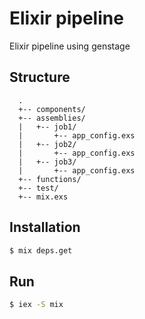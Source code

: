 # Elixir pipeline

Elixir pipeline using genstage

## Structure

```
  .
  +-- components/
  +-- assemblies/
  |   +-- job1/
  |       +-- app_config.exs
  |   +-- job2/
  |       +-- app_config.exs
  |   +-- job3/
  |       +-- app_config.exs
  +-- functions/
  +-- test/
  +-- mix.exs
```

## Installation

```sh
$ mix deps.get
```

## Run

```sh
$ iex -S mix
```